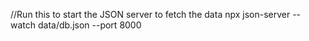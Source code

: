 //Run this to start the JSON server to fetch the data
npx json-server --watch data/db.json --port 8000
